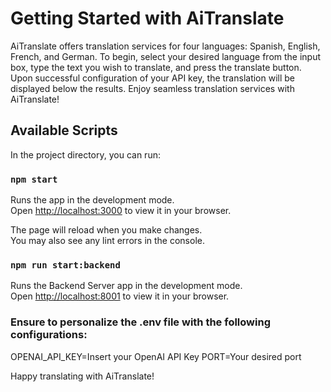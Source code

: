 # Getting Started with AiTranslate
AiTranslate offers translation services for four languages: Spanish, English, French, and German. To begin, select your desired language from the input box, type the text you wish to translate, and press the translate button. Upon successful configuration of your API key, the translation will be displayed below the results. Enjoy seamless translation services with AiTranslate!
## Available Scripts

In the project directory, you can run:

### `npm start`

Runs the app in the development mode.\
Open [http://localhost:3000](http://localhost:3000) to view it in your browser.

The page will reload when you make changes.\
You may also see any lint errors in the console.

### `npm run start:backend`

Runs the Backend Server app in the development mode.\
Open [http://localhost:8001](http://localhost:8001) to view it in your browser.


### Ensure to personalize the .env file with the following configurations:
OPENAI_API_KEY=Insert your OpenAI API Key
PORT=Your desired port

Happy translating with AiTranslate!